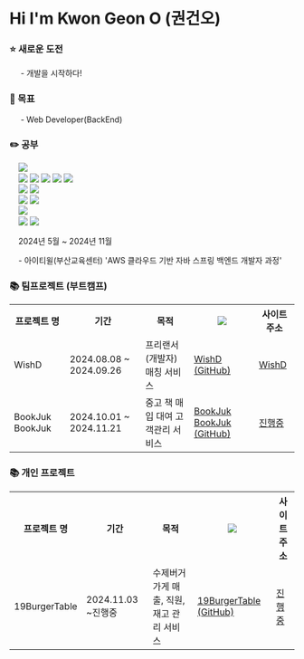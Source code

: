<h1 align="left">Hi I'm Kwon Geon O (권건오)</h1>
<h3>⭐️ 새로운 도전</h3>
<p>&nbsp;&nbsp;&nbsp;&nbsp; - 개발을 시작하다!</p>
<h3>🎯 목표</h3>
<p>&nbsp;&nbsp;&nbsp;&nbsp; - Web Developer(BackEnd)</p>

<h3>✏️ 공부</h3>
<p>
  &nbsp;&nbsp;&nbsp;&nbsp;<img src="https://img.shields.io/badge/java-007396?style=flat-square&logo=java&logoColor=white"/>                    <!-- 자바 -->
  <br>
  &nbsp;&nbsp;&nbsp;&nbsp;<img src="https://img.shields.io/badge/html5-E34F26?style=flat-square&logo=html5&logoColor=white"/>                  <!-- HTML -->
  <img src="https://img.shields.io/badge/css-1572B6?style=flat-square&logo=css3&logoColor=white"/>                                             <!-- CSS -->
  <img src="https://img.shields.io/badge/Javascript-ffb13b?style=flat-square&logo=javascript&logoColor=white"/>                                <!-- 자바스크립트 -->
  <img src="https://img.shields.io/badge/react-61DAFB?style=flat-square&logo=react&logoColor=black">                                           <!-- 리엑트 -->
  <img src="https://img.shields.io/badge/jquery-0769AD?style=flat-square&logo=jquery&logoColor=white">                                         <!-- 제이쿼리 -->
  <br>
  &nbsp;&nbsp;&nbsp;&nbsp;<img src="https://img.shields.io/badge/oracle-F80000?style=flat-square&logo=oracle&logoColor=white"/>                <!-- OracleDB -->
  <img src="https://img.shields.io/badge/mysql-4479A1?style=flat-square&logo=mysql&logoColor=white"/>                                          <!-- MySQL -->
  <br>
  &nbsp;&nbsp;&nbsp;&nbsp;<img src="https://img.shields.io/badge/spring-6DB33F?style=flat-square&logo=spring&logoColor=white"/>                <!-- 스프링 -->
  <img src="https://img.shields.io/badge/SpringBoot-6DB33F?style=flat-square&logo=SpringBoot&logoColor=white"/>                                <!-- 스프링부트 -->
  <br>
  &nbsp;&nbsp;&nbsp;&nbsp;<img src="https://img.shields.io/badge/amazonaws-232F3E?style=flat-square&logo=amazonaws&logoColor=white"/>          <!-- AWS -->
  <br>
  &nbsp;&nbsp;&nbsp;&nbsp;<img src="https://img.shields.io/badge/github-181717?style=flat-square&logo=github&logoColor=white">                 <!-- 깃헙 -->
  <img src="https://img.shields.io/badge/git-F05032?style=flat-square&logo=git&logoColor=white">                                               <!-- 깃 -->
</p>
<p>&nbsp;&nbsp;&nbsp;&nbsp;2024년 5월 ~ 2024년 11월</p>
<p>&nbsp;&nbsp;&nbsp;&nbsp;- 아이티윌(부산교육센터) 'AWS 클라우드 기반 자바 스프링 백엔드 개발자 과정'</p>

<h3>📚 팀프로젝트 (부트캠프)</h3>

<table>
  <tr>
    <th>프로젝트 명</th>
    <th>기간</th>
    <th>목적</th>
    <th><img src="https://img.shields.io/badge/github-181717?style=flat-square&logo=github&logoColor=white"></th>
    <th>사이트주소</th>
  </tr>
  <tr>
    <td> WishD </td>
    <td> 2024.08.08 ~ 2024.09.26 </td>
    <td> 프리랜서(개발자) 매칭 서비스 </td>
    <td> <a href="https://github.com/geonokwon/Team3_WishD">WishD (GitHub) </a> </td>
    <td> <a href="http://c1d2405t3.itwillbs.com/WishD/">WishD </a> </td>
  </tr>
  
  <tr>
    <td> BookJuk BookJuk </td>
    <td> 2024.10.01 ~ 2024.11.21 </td>
    <td> 중고 책 매입 대여 고객관리 서비스 </td>
    <td> <a href="https://github.com/geonokwon/Team1_BookJukBookJuk/tree/dev_kgo">BookJuk BookJuk (GitHub) </a> </td>
    <td> <a href="#">진행중 </a> </td>
  </tr>
</table>

<h3>📚 개인 프로젝트 </h3>
<table>
  <tr>
    <th>프로젝트 명</th>
    <th>기간</th>
    <th>목적</th>
    <th><img src="https://img.shields.io/badge/github-181717?style=flat-square&logo=github&logoColor=white"></th>
    <th>사이트주소</th>
  </tr>
  <tr>
    <td> 19BurgerTable </td>
    <td> 2024.11.03 ~진행중 </td>
    <td> 수제버거 가게 매출, 직원, 재고 관리 서비스 </td>
    <td> <a href="https://github.com/geonokwon/Team3_WishD">19BurgerTable (GitHub) </a> </td>
    <td> <a href="#"> 진행중 </a> </td>
  </tr>
</table>
